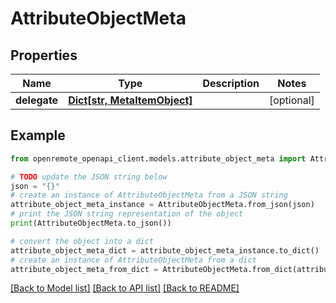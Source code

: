 # AttributeObjectMeta


## Properties

Name | Type | Description | Notes
------------ | ------------- | ------------- | -------------
**delegate** | [**Dict[str, MetaItemObject]**](MetaItemObject.md) |  | [optional] 

## Example

```python
from openremote_openapi_client.models.attribute_object_meta import AttributeObjectMeta

# TODO update the JSON string below
json = "{}"
# create an instance of AttributeObjectMeta from a JSON string
attribute_object_meta_instance = AttributeObjectMeta.from_json(json)
# print the JSON string representation of the object
print(AttributeObjectMeta.to_json())

# convert the object into a dict
attribute_object_meta_dict = attribute_object_meta_instance.to_dict()
# create an instance of AttributeObjectMeta from a dict
attribute_object_meta_from_dict = AttributeObjectMeta.from_dict(attribute_object_meta_dict)
```
[[Back to Model list]](../README.md#documentation-for-models) [[Back to API list]](../README.md#documentation-for-api-endpoints) [[Back to README]](../README.md)


